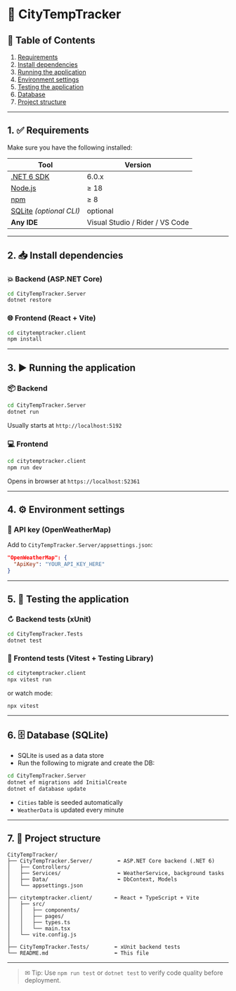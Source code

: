 # 📘 CityTempTracker

## 📆 Table of Contents

1. [Requirements](#1--requirements)  
2. [Install dependencies](#2--install-dependencies)  
3. [Running the application](#3--running-the-application)  
4. [Environment settings](#4--environment-settings)  
5. [Testing the application](#5--testing-the-application)  
6. [Database](#6--database)  
7. [Project structure](#7--project-structure)

---

## 1. ✅ Requirements

Make sure you have the following installed:

| Tool                                                                 | Version               |
|----------------------------------------------------------------------|------------------------|
| [.NET 6 SDK](https://dotnet.microsoft.com/en-us/download/dotnet/6.0) | 6.0.x                 |
| [Node.js](https://nodejs.org/)                                       | ≥ 18                  |
| [npm](https://www.npmjs.com/)                                        | ≥ 8                   |
| [SQLite](https://www.sqlite.org/index.html) *(optional CLI)*         | optional              |
| **Any IDE**                                                          | Visual Studio / Rider / VS Code |

---

## 2. 📥 Install dependencies

### 💥 Backend (ASP.NET Core)

```bash
cd CityTempTracker.Server
dotnet restore
```

### 🌐 Frontend (React + Vite)

```bash
cd citytemptracker.client
npm install
```

---

## 3. ▶️ Running the application

### 📦 Backend

```bash
cd CityTempTracker.Server
dotnet run
```

Usually starts at `http://localhost:5192`

### 💻 Frontend

```bash
cd citytemptracker.client
npm run dev
```

Opens in browser at `https://localhost:52361`

---

## 4. ⚙️ Environment settings

### 🔐 API key (OpenWeatherMap)

Add to `CityTempTracker.Server/appsettings.json`:

```json
"OpenWeatherMap": {
  "ApiKey": "YOUR_API_KEY_HERE"
}
```

---

## 5. 🧪 Testing the application

### ↻ Backend tests (xUnit)

```bash
cd CityTempTracker.Tests
dotnet test
```

### 🔬 Frontend tests (Vitest + Testing Library)

```bash
cd citytemptracker.client
npx vitest run
```

or watch mode:

```bash
npx vitest
```

---

## 6. 🗄️ Database (SQLite)

- SQLite is used as a data store
- Run the following to migrate and create the DB:

```bash
cd CityTempTracker.Server
dotnet ef migrations add InitialCreate
dotnet ef database update
```

- `Cities` table is seeded automatically
- `WeatherData` is updated every minute

---

## 7. 📂 Project structure

```plaintext
CityTempTracker/
├── CityTempTracker.Server/        ⬅ ASP.NET Core backend (.NET 6)
│   ├── Controllers/
│   ├── Services/                  ⬅ WeatherService, background tasks
│   ├── Data/                      ⬅ DbContext, Models
│   └── appsettings.json
│
├── citytemptracker.client/       ⬅ React + TypeScript + Vite
│   ├── src/
│   │   ├── components/
│   │   ├── pages/
│   │   ├── types.ts
│   │   └── main.tsx
│   └── vite.config.js
│
├── CityTempTracker.Tests/        ⬅ xUnit backend tests
└── README.md                     ⬅ This file
```

---

> ✉ Tip: Use `npm run test` or `dotnet test` to verify code quality before deployment.
